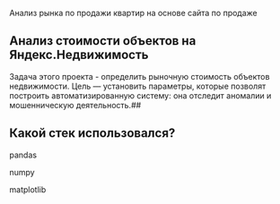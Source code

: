 Анализ рынка по продажи квартир на основе сайта по продаже
## Анализ стоимости объектов на Яндекс.Недвижимость
Задача этого проекта - определить рыночную стоимость объектов недвижимости. Цель — установить параметры, которые позволят построить автоматизированную систему: она отследит аномалии и мошенническую деятельность.##

## Какой стек использовался?
pandas

numpy

matplotlib
